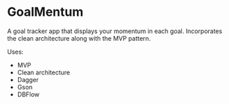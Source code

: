 # GoalMentum
A goal tracker app that displays your momentum in each goal. Incorporates the clean architecture along with the MVP pattern.

Uses:
- MVP
- Clean architecture
- Dagger
- Gson
- DBFlow
